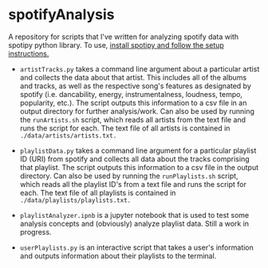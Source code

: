 # spotifyAnalysis
A repository for scripts that I've written for analyzing spotify data with spotipy python library. To use, [install spotipy and follow the setup instructions.](https://spotipy.readthedocs.io/en/2.9.0/)

* `artistTracks.py` takes a command line argument about a particular artist and collects the data about that artist. This includes all of the albums and tracks, as well as the respective song's features as designated by spotify (i.e. dancability, energy, instrumentalness, loudness, tempo, popularity, etc.). The script outputs this information to a csv file in an output directory for further analysis/work. Can also be used by running the `runArtists.sh` script, which reads all artists from the text file and runs the script for each. The text file of all artists is contained in `./data/artists/artists.txt.`

* `playlistData.py` takes a command line argument for a particular playlist ID (URI) from spotify and collects all data about the tracks comprising that playlist. The script outputs this information to a csv file in the output directory. Can also be used by running the `runPlaylists.sh` script, which reads all the playlist ID's from a text file and runs the script for each. The text file of all playlists is contained in `./data/playlists/playlists.txt.`

* `playlistAnalyzer.ipnb` is a jupyter notebook that is used to test some analysis concepts and (obviously) analyze playlist data. Still a work in progress.

* `userPlaylists.py` is an interactive script that takes a user's information and outputs information about their playlists to the terminal.


